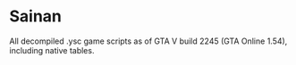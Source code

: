 # Sainan
All decompiled .ysc game scripts as of GTA V build 2245 (GTA Online 1.54), including native tables.
